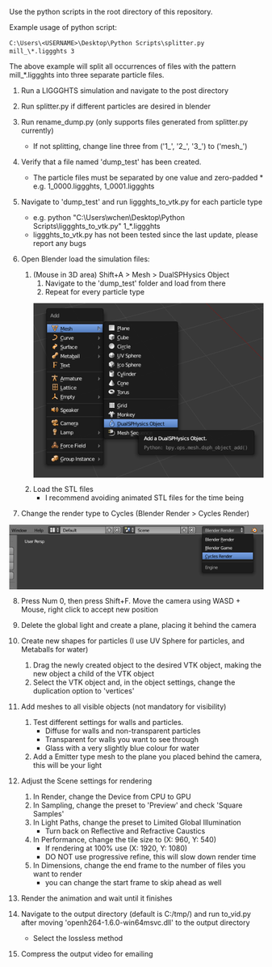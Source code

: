 Use the python scripts in the root directory of this repository.

Example usage of python script:
```
C:\Users\<USERNAME>\Desktop\Python Scripts\splitter.py mill_\*.liggghts 3
```
The above example will split all occurrences of files with the pattern mill_\*.liggghts into three separate particle files.

1. Run a LIGGGHTS simulation and navigate to the post directory

2. Run splitter.py if different particles are desired in blender

3. Run rename_dump.py (only supports files generated from splitter.py currently)
    * If not splitting, change line three from ('1_', '2_', '3_') to ('mesh_')

4. Verify that a file named 'dump_test' has been created.
    * The particle files must be separated by one value and zero-padded
            * e.g. 1_0000.liggghts, 1_0001.liggghts

5. Navigate to 'dump_test' and run liggghts_to_vtk.py for each particle type
    * e.g. python "C:\Users\wchen\Desktop\Python Scripts\liggghts_to_vtk.py" 1_\*.liggghts
    * liggghts_to_vtk.py has not been tested since the last update, please report any bugs

6. Open Blender load the simulation files:
    1. (Mouse in 3D area) Shift+A > Mesh > DualSPHysics Object
        1. Navigate to the 'dump_test' folder and load from there
        2. Repeat for every particle type
        <p align="center"><img align="middle" src="https://github.com/mwmuni/LIGGGHTS-Post-Processing-Utilities/blob/master/images/Blender_1.png"></p>
    2. Load the STL files
        * I recommend avoiding animated STL files for the time being

7. Change the render type to Cycles (Blender Render > Cycles Render)

<p align="center"><img align="middle" src="https://github.com/mwmuni/LIGGGHTS-Post-Processing-Utilities/blob/master/images/Blender_2.png"></p>

8. Press Num 0, then press Shift+F. Move the camera using WASD + Mouse, right click to accept new position

9. Delete the global light and create a plane, placing it behind the camera

10. Create new shapes for particles (I use UV Sphere for particles, and Metaballs for water)
    1. Drag the newly created object to the desired VTK object, making the new object a child of the VTK object
    2. Select the VTK object and, in the object settings, change the duplication option to 'vertices'

11. Add meshes to all visible objects (not mandatory for visibility)
    1. Test different settings for walls and particles.
        * Diffuse for walls and non-transparent particles
        * Transparent for walls you want to see through
        * Glass with a very slightly blue colour for water
    2. Add a Emitter type mesh to the plane you placed behind the camera, this will be your light

12. Adjust the Scene settings for rendering
    1. In Render, change the Device from CPU to GPU
    2. In Sampling, change the preset to 'Preview' and check 'Square Samples' 
    3. In Light Paths, change the preset to Limited Global Illumination
        * Turn back on Reflective and Refractive Caustics
    4. In Performance, change the tile size to (X: 960, Y: 540)
        * If rendering at 100% use (X: 1920, Y: 1080)
        * DO NOT use progressive refine, this will slow down render time
    5. In Dimensions, change the end frame to the number of files you want to render
        * you can change the start frame to skip ahead as well

13. Render the animation and wait until it finishes

14. Navigate to the output directory (default is C:/tmp/) and run to_vid.py after moving 'openh264-1.6.0-win64msvc.dll' to the output directory
    * Select the lossless method

15. Compress the output video for emailing
